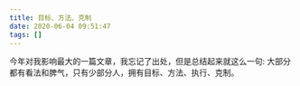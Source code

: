 ```yaml
---
title: 目标、方法、克制
date: 2020-06-04 09:51:47
tags: []
---
```

今年对我影响最大的一篇文章，我忘记了出处，但是总结起来就这么一句:
大部分都有看法和脾气，只有少部分人，拥有目标、方法、执行、克制。
